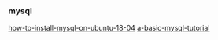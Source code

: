### mysql

[how-to-install-mysql-on-ubuntu-18-04](https://www.digitalocean.com/community/tutorials/how-to-install-mysql-on-ubuntu-18-04)
[a-basic-mysql-tutorial](https://www.digitalocean.com/community/tutorials/a-basic-mysql-tutorial)